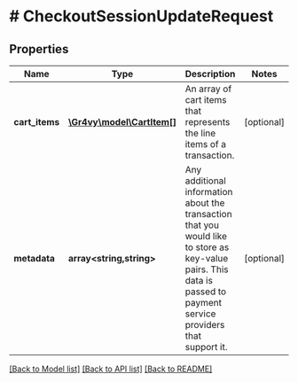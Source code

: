 # # CheckoutSessionUpdateRequest

## Properties

Name | Type | Description | Notes
------------ | ------------- | ------------- | -------------
**cart_items** | [**\Gr4vy\model\CartItem[]**](CartItem.md) | An array of cart items that represents the line items of a transaction. | [optional]
**metadata** | **array<string,string>** | Any additional information about the transaction that you would like to store as key-value pairs. This data is passed to payment service providers that support it. | [optional]

[[Back to Model list]](../../README.md#models) [[Back to API list]](../../README.md#endpoints) [[Back to README]](../../README.md)
